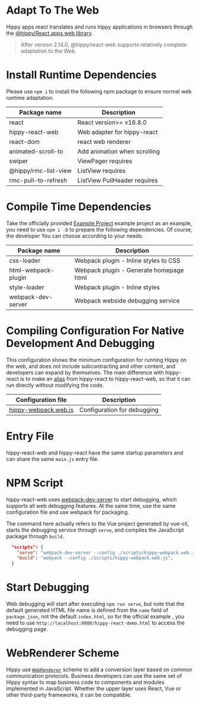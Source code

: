 <!-- markdownlint-disable no-duplicate-header -->
# Adapt To The Web

Hippy apps react translates and runs hippy applications in browsers through the [@hippy/React apps web library](//www.npmjs.com/package/@hippy/react-web).

> After version 2.14.0, @hippy/react-web supports relatively complete adaptation to the Web.

# Install Runtime Dependencies

Please use `npm i` to install the following npm package to ensure normal web runtime adaptation.

| Package name        | Description                  |
|---------------------|------------------------------|
| react               | React version>= v16.8.0      |
| hippy-react-web     | Web adapter for hippy-react  |
| react-dom           | react web renderer           |
| animated-scroll-to  | Add animation when scrolling |
| swiper              | ViewPager requires           |
| @hippy/rmc-list-view  | ListView requires            |
| rmc-pull-to-refresh | ListView PullHeader requires |


# Compile Time Dependencies

Take the officially provided [Example Project](//github.com/Tencent/Hippy/tree/master/examples/hippy-react-demo) example project as an example, you need to use `npm i -D` to prepare the following dependencies. Of course, the developer You can choose according to your needs:

| Package name        | Description                             |
|---------------------|-----------------------------------------|
| css-loader          | Webpack plugin - Inline styles to CSS   |
| html-webpack-plugin | Webpack plugin - Generate homepage html |
| style-loader        | Webpack plugin - Inline styles          |
| webpack-dev-server  | Webpack webside debugging service       |

# Compiling Configuration For Native Development And Debugging

This configuration shows the minimum configuration for running Hippy on the web, and does not include subcontracting and other content, and developers can expand by themselves. The main difference with hippy-react is to make an [alias](//github.com/Tencent/Hippy/blob/master/examples/hippy-react-demo/scripts/hippy-webpack.web.js#L80) from hippy-react to hippy-react-web, so that it can run directly without modifying the code.

| Configuration file                                                                                                    | Description                 |
|-----------------------------------------------------------------------------------------------------------------------|-----------------------------|
| [hippy-webpack.web.js](//github.com/Tencent/Hippy/blob/master/examples/hippy-react-demo/scripts/hippy-webpack.web.js) | Configuration for debugging |

# Entry File

hippy-react-web and hippy-react have the same startup parameters and can share the same `main.js` entry file.

# NPM Script

hippy-react-web uses [webpack-dev-server](//webpack.js.org/configuration/dev-server/) to start debugging, which supports all web debugging features. At the same time, use the same configuration file and use webpack for packaging.

The command here actually refers to the Vue project generated by vue-cli, starts the debugging service through `serve`, and compiles the JavaScript package through `build`.

```json
  "scripts": {
    "serve": "webpack-dev-server --config ./scripts/hippy-webpack.web.js",
    "build": "webpack --config ./scripts/hippy-webpack.web.js",
  }
```

# Start Debugging

Web debugging will start after executing `npm run serve`, but note that the default generated HTML file name is defined from the `name` field of `package.json`, not the default `index.html`, so for the official example , you need to use `http://localhost:8080/hippy-react-demo.html` to access the debugging page.

# WebRenderer Scheme

Hippy use [`WebRenderer`](web/integration.md) scheme to add a conversion layer based on common communication protocols. Business developers can use the same set of Hippy syntax to map business code to components and modules implemented in JavaScript. Whether the upper layer uses React, Vue or other third-party frameworks, it can be compatible.
